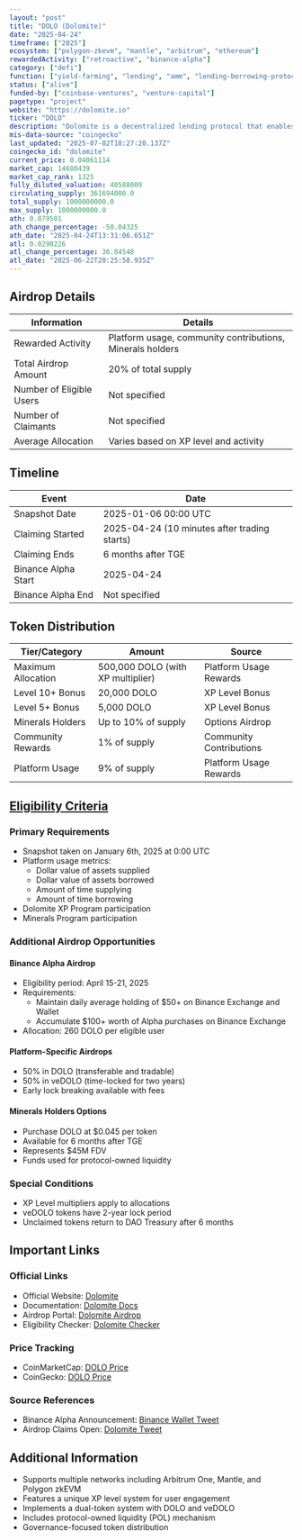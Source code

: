 ```yaml
---
layout: "post"
title: "DOLO (Dolomite)"
date: "2025-04-24"
timeframe: ["2025"]
ecosystem: ["polygon-zkevm", "mantle", "arbitrum", "ethereum"]
rewardedActivity: ["retroactive", "binance-alpha"]
category: ["defi"]
function: ["yield-farming", "lending", "amm", "lending-borrowing-protocols", "dex-aggregator", "dex", "decentralized-finance"]
status: ["alive"]
funded-by: ["coinbase-ventures", "venture-capital"]
pagetype: "project"
website: "https://dolomite.io"
ticker: "DOLO"
description: "Dolomite is a decentralized lending protocol that enables users to supply and borrow assets across multiple networks including Arbitrum One, Mantle, and Polygon zkEVM."
mis-data-source: "coingecko"
last_updated: "2025-07-02T18:27:20.137Z"
coingecko_id: "dolomite"
current_price: 0.04061114
market_cap: 14680439
market_cap_rank: 1325
fully_diluted_valuation: 40588009
circulating_supply: 361694000.0
total_supply: 1000000000.0
max_supply: 1000000000.0
ath: 0.079501
ath_change_percentage: -50.04325
ath_date: "2025-04-24T13:31:06.651Z"
atl: 0.0290226
atl_change_percentage: 36.84548
atl_date: "2025-06-22T20:25:58.935Z"
---
```


## Airdrop Details

| Information              | Details                                                   |
| ------------------------ | --------------------------------------------------------- |
| Rewarded Activity        | Platform usage, community contributions, Minerals holders |
| Total Airdrop Amount     | 20% of total supply                                       |
| Number of Eligible Users | Not specified                                             |
| Number of Claimants      | Not specified                                             |
| Average Allocation       | Varies based on XP level and activity                     |

## Timeline

| Event               | Date                                         |
| ------------------- | -------------------------------------------- |
| Snapshot Date       | 2025-01-06 00:00 UTC                         |
| Claiming Started    | 2025-04-24 (10 minutes after trading starts) |
| Claiming Ends       | 6 months after TGE                           |
| Binance Alpha Start | 2025-04-24                                   |
| Binance Alpha End   | Not specified                                |

## Token Distribution

| Tier/Category      | Amount                            | Source                  |
| ------------------ | --------------------------------- | ----------------------- |
| Maximum Allocation | 500,000 DOLO (with XP multiplier) | Platform Usage Rewards  |
| Level 10+ Bonus    | 20,000 DOLO                       | XP Level Bonus          |
| Level 5+ Bonus     | 5,000 DOLO                        | XP Level Bonus          |
| Minerals Holders   | Up to 10% of supply               | Options Airdrop         |
| Community Rewards  | 1% of supply                      | Community Contributions |
| Platform Usage     | 9% of supply                      | Platform Usage Rewards  |

## [Eligibility Criteria](https://docs.dolomite.io/dolo/airdrop)

### Primary Requirements

- Snapshot taken on January 6th, 2025 at 0:00 UTC
- Platform usage metrics:
  - Dollar value of assets supplied
  - Dollar value of assets borrowed
  - Amount of time supplying
  - Amount of time borrowing
- Dolomite XP Program participation
- Minerals Program participation

### Additional Airdrop Opportunities

#### Binance Alpha Airdrop

- Eligibility period: April 15-21, 2025
- Requirements:
  - Maintain daily average holding of $50+ on Binance Exchange and Wallet
  - Accumulate $100+ worth of Alpha purchases on Binance Exchange
- Allocation: 260 DOLO per eligible user

#### Platform-Specific Airdrops

- 50% in DOLO (transferable and tradable)
- 50% in veDOLO (time-locked for two years)
- Early lock breaking available with fees

#### Minerals Holders Options

- Purchase DOLO at $0.045 per token
- Available for 6 months after TGE
- Represents $45M FDV
- Funds used for protocol-owned liquidity

### Special Conditions

- XP Level multipliers apply to allocations
- veDOLO tokens have 2-year lock period
- Unclaimed tokens return to DAO Treasury after 6 months

## Important Links

### Official Links

- Official Website: [Dolomite](https://dolomite.io)
- Documentation: [Dolomite Docs](https://docs.dolomite.io)
- Airdrop Portal: [Dolomite Airdrop](https://dolomite.io/airdrop)
- Eligibility Checker: [Dolomite Checker](https://dolomite.io/checker)

### Price Tracking

- CoinMarketCap: [DOLO Price](https://coinmarketcap.com/currencies/dolomite/)
- CoinGecko: [DOLO Price](https://www.coingecko.com/en/coins/dolomite)

### Source References

- Binance Alpha Announcement: [Binance Wallet Tweet](https://x.com/BinanceWallet/status/1914641805322359189)
- Airdrop Claims Open: [Dolomite Tweet](https://x.com/Dolomite_io/status/1915386790523130180)

## Additional Information

- Supports multiple networks including Arbitrum One, Mantle, and Polygon zkEVM
- Features a unique XP level system for user engagement
- Implements a dual-token system with DOLO and veDOLO
- Includes protocol-owned liquidity (POL) mechanism
- Governance-focused token distribution